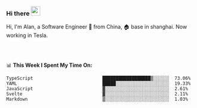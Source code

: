 ### Hi there <img src="https://media.giphy.com/media/hvRJCLFzcasrR4ia7z/giphy.gif" width="25px">

<!-- ![visitors](https://visitor-badge.glitch.me/badge?page_id=dislfyer.dislfyer) -->

Hi, I'm Alan, a Software Engineer 🚀 from China, 🏠 base in shanghai. Now working in Tesla.

<br/>
<br/>

📊 **This Week I Spent My Time On:**


<!--START_SECTION:waka-->

```text
TypeScript                          ██████████████████▒░░░░░░  73.06%
YAML                                █████░░░░░░░░░░░░░░░░░░░░  19.33%
JavaScript                          ▓░░░░░░░░░░░░░░░░░░░░░░░░  2.61%
Svelte                              ▓░░░░░░░░░░░░░░░░░░░░░░░░  2.11%
Markdown                            ▒░░░░░░░░░░░░░░░░░░░░░░░░  1.03%
```

<!--END_SECTION:waka-->

<!--
**About Me:**
 -->
